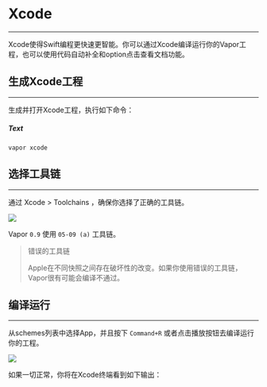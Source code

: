 # Xcode
---
Xcode使得Swift编程更快速更智能。你可以通过Xcode编译运行你的Vapor工程，也可以使用代码自动补全和option点击查看文档功能。


## 生成Xcode工程
---
生成并打开Xcode工程，执行如下命令：

##### Text
```
vapor xcode
```


## 选择工具链
---
通过 Xcode > Toolchains ，确保你选择了正确的工具链。

![](https://raw.githubusercontent.com/CaryZheng/Vapor-Chinese/master/image/xcode_snapshot_1.png)


Vapor ```0.9``` 使用 ```05-09 (a)``` 工具链。


> 错误的工具链
> 
> Apple在不同快照之间存在破坏性的改变。如果你使用错误的工具链，Vapor很有可能会编译不通过。


## 编译运行
---
从schemes列表中选择App，并且按下 ```Command+R``` 或者点击播放按钮去编译运行你的工程。

![](https://github.com/CaryZheng/Vapor-Chinese/blob/master/image/xcode_snapshot_2.png?raw=true)


如果一切正常，你将在Xcode终端看到如下输出：